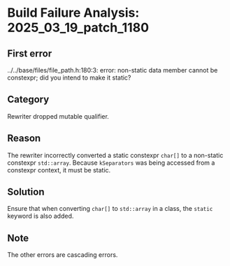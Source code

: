 # Build Failure Analysis: 2025_03_19_patch_1180

## First error

../../base/files/file_path.h:180:3: error: non-static data member cannot be constexpr; did you intend to make it static?

## Category
Rewriter dropped mutable qualifier.

## Reason
The rewriter incorrectly converted a static constexpr `char[]` to a non-static constexpr `std::array`. Because `kSeparators` was being accessed from a constexpr context, it must be static.

## Solution
Ensure that when converting `char[]` to `std::array` in a class, the `static` keyword is also added.

## Note
The other errors are cascading errors.